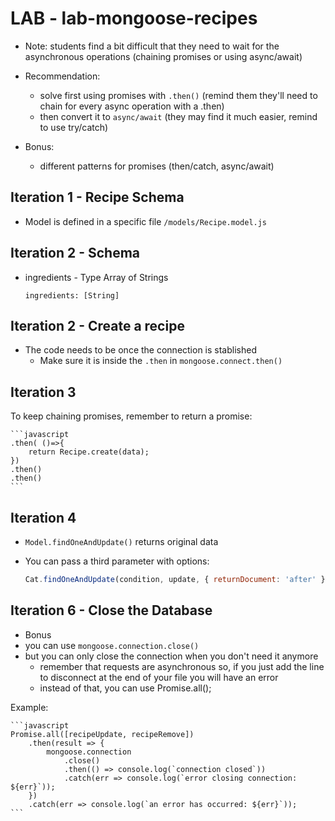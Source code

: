 

# LAB - lab-mongoose-recipes

- Note: students find a bit difficult that they need to wait for the asynchronous operations (chaining promises or using async/await)

- Recommendation: 
  - solve first using promises with `.then()` (remind them they'll need to chain for every async operation with a .then)
  - then convert it to `async/await` (they may find it much easier, remind to use try/catch)

- Bonus:
  - different patterns for promises (then/catch, async/await)


## Iteration 1 - Recipe Schema

- Model is defined in a specific file `/models/Recipe.model.js`



## Iteration 2 - Schema


- ingredients - Type Array of Strings
  
  ```
  ingredients: [String]
  ```



## Iteration 2 - Create a recipe

- The code needs to be once the connection is stablished
    - Make sure it is inside the `.then` in `mongoose.connect.then()`


## Iteration 3

To keep chaining promises, remember to return a promise:

    ```javascript
    .then( ()=>{
        return Recipe.create(data);
    })
    .then()
    .then()
    ```


## Iteration 4

- `Model.findOneAndUpdate()` returns original data

- You can pass a third parameter with options:

    ```javascript
    Cat.findOneAndUpdate(condition, update, { returnDocument: 'after' })
    ```



## Iteration 6 - Close the Database
- Bonus
- you can use `mongoose.connection.close()`
- but you can only close the connection when you don't need it anymore
  - remember that requests are asynchronous so, if you just add the line to disconnect at the end of your file you will have an error
  - instead of that, you can use Promise.all();

Example:

    ```javascript
    Promise.all([recipeUpdate, recipeRemove])
        .then(result => {
            mongoose.connection
                .close()
                .then(() => console.log(`connection closed`))
                .catch(err => console.log(`error closing connection: ${err}`));
        })
        .catch(err => console.log(`an error has occurred: ${err}`));
    ```



